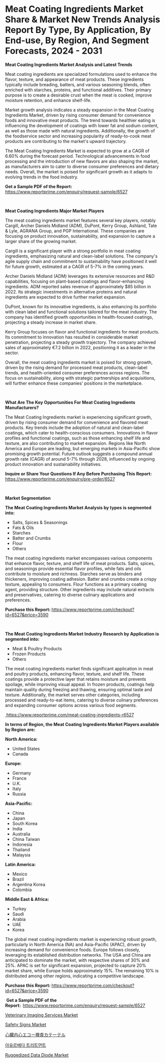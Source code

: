 <p><h1>Meat Coating Ingredients Market Share & Market New Trends Analysis Report By Type, By Application, By End-use, By Region, And Segment Forecasts, 2024 - 2031</h1></p><p><strong>Meat Coating Ingredients Market Analysis and Latest Trends</strong></p>
<p><p>Meat coating ingredients are specialized formulations used to enhance the flavor, texture, and appearance of meat products. These ingredients typically include breading, batters, and various seasoning blends, often enriched with starches, proteins, and functional additives. Their primary purpose is to create a desirable crust when the meat is cooked, improve moisture retention, and enhance shelf-life. </p><p>Market growth analysis indicates a steady expansion in the Meat Coating Ingredients Market, driven by rising consumer demand for convenience foods and innovative meat products. The trend towards healthier eating is influencing the development of coatings with lower fat and sodium content, as well as those made with natural ingredients. Additionally, the growth of the foodservice sector and increasing popularity of ready-to-cook meat products are contributing to the market's upward trajectory. </p><p>The Meat Coating Ingredients Market is expected to grow at a CAGR of 6.60% during the forecast period. Technological advancements in food processing and the introduction of new flavors are also shaping the market, as manufacturers aim to cater to diverse consumer preferences and dietary needs. Overall, the market is poised for significant growth as it adapts to evolving trends in the food industry.</p></p>
<p><strong>Get a Sample PDF of the Report:&nbsp;</strong> <a href="https://www.reportprime.com/enquiry/request-sample/6527">https://www.reportprime.com/enquiry/request-sample/6527</a></p>
<p>&nbsp;</p>
<p><strong>Meat Coating Ingredients Major Market Players</strong></p>
<p><p>The meat coating ingredients market features several key players, notably Cargill, Archer Daniels Midland (ADM), DuPont, Kerry Group, Ashland, Tate & Lyle, AGRANA Group, and PGP International. These companies are focusing on product innovation, sustainability, and expansion to capture a larger share of the growing market.</p><p>Cargill is a significant player with a strong portfolio in meat coating ingredients, emphasizing natural and clean-label solutions. The company's agile supply chain and commitment to sustainability have positioned it well for future growth, estimated at a CAGR of 5-7% in the coming years.</p><p>Archer Daniels Midland (ADM) leverages its extensive resources and R&D capabilities, focusing on plant-based coatings and flavor-enhancing ingredients. ADM reported sales revenue of approximately $85 billion in 2022. Its strategic investments in alternative proteins and natural ingredients are expected to drive further market expansion.</p><p>DuPont, known for its innovative ingredients, is also enhancing its portfolio with clean label and functional solutions tailored for the meat industry. The company has identified growth opportunities in health-focused coatings, projecting a steady increase in market share. </p><p>Kerry Group focuses on flavor and functional ingredients for meat products. Its commitment to innovation has resulted in considerable market penetration, projecting a steady growth trajectory. The company achieved sales of approximately €7.2 billion in 2022, positioning it as a leader in the sector.</p><p>Overall, the meat coating ingredients market is poised for strong growth, driven by the rising demand for processed meat products, clean-label trends, and health-oriented consumer preferences across regions. The focus on sustainability, along with strategic partnerships and acquisitions, will further enhance these companies' positions in the marketplace.</p></p>
<p>&nbsp;</p>
<p><strong>What Are The Key Opportunities For Meat Coating Ingredients Manufacturers?</strong></p>
<p><p>The Meat Coating Ingredients market is experiencing significant growth, driven by rising consumer demand for convenience and flavored meat products. Key trends include the adoption of natural and clean-label coatings, which cater to health-conscious consumers. Innovations in flavor profiles and functional coatings, such as those enhancing shelf life and texture, are also contributing to market expansion. Regions like North America and Europe are leading, but emerging markets in Asia-Pacific show promising growth potential. Future outlook suggests a compound annual growth rate (CAGR) of around 5-7% through 2028, influenced by ongoing product innovation and sustainability initiatives.</p></p>
<p><strong>Inquire or Share Your Questions If Any Before Purchasing This Report:</strong> <a href="https://www.reportprime.com/enquiry/pre-order/6527">https://www.reportprime.com/enquiry/pre-order/6527</a></p>
<p>&nbsp;</p>
<p><strong>Market Segmentation</strong></p>
<p><strong>The Meat Coating Ingredients Market Analysis by types is segmented into:</strong></p>
<p><ul><li>Salts, Spices & Seasonings</li><li>Fats & Oils</li><li>Starches</li><li>Batter and Crumbs</li><li>Flour</li><li>Others</li></ul></p>
<p><p>The meat coating ingredients market encompasses various components that enhance flavor, texture, and shelf life of meat products. Salts, spices, and seasonings provide essential flavor profiles, while fats and oils contribute to moisture and richness. Starches serve as binders and thickeners, improving coating adhesion. Batter and crumbs create a crispy texture, appealing to consumers. Flour functions as a primary coating agent, providing structure. Other ingredients may include natural extracts and preservatives, catering to diverse culinary applications and preferences.</p></p>
<p><strong>Purchase this Report:&nbsp;</strong><a href="https://www.reportprime.com/checkout?id=6527&price=3590">https://www.reportprime.com/checkout?id=6527&price=3590</a></p>
<p>&nbsp;</p>
<p><strong>The Meat Coating Ingredients Market Industry Research by Application is segmented into:</strong></p>
<p><ul><li>Meat & Poultry Products</li><li>Frozen Products</li><li>Others</li></ul></p>
<p><p>The meat coating ingredients market finds significant application in meat and poultry products, enhancing flavor, texture, and shelf life. These coatings provide a protective layer that retains moisture and prevents spoilage, while improving visual appeal. In frozen products, coatings help maintain quality during freezing and thawing, ensuring optimal taste and texture. Additionally, the market serves other categories, including processed and ready-to-eat items, catering to diverse culinary preferences and expanding consumer options across various food segments.</p></p>
<p><a href="https://www.reportprime.com/meat-coating-ingredients-r6527">&nbsp;https://www.reportprime.com/meat-coating-ingredients-r6527</a></p>
<p><strong>In terms of Region, the Meat Coating Ingredients Market Players available by Region are:</strong></p>
<p>
    <p> <strong> North America: </strong>
        <ul>
            <li>United States</li>
            <li>Canada</li>
        </ul>
        </p> 
    <p> <strong> Europe: </strong>
        <ul>
            <li>Germany</li>
            <li>France</li>
            <li>U.K.</li>
            <li>Italy</li>
            <li>Russia</li>
        </ul>
        </p> 
    <p> <strong> Asia-Pacific: </strong>
        <ul>
            <li>China</li>
            <li>Japan</li>
            <li>South Korea</li>
            <li>India</li>
            <li>Australia</li>
            <li>China Taiwan</li>
            <li>Indonesia</li>
            <li>Thailand</li>
            <li>Malaysia</li>
        </ul>
        </p> 
    <p> <strong> Latin America: </strong>
        <ul>
            <li>Mexico</li>
            <li>Brazil</li>
            <li>Argentina Korea</li>
            <li>Colombia</li>
        </ul>
        </p> 
    <p> <strong> Middle East & Africa: </strong>
        <ul>
            <li>Turkey</li>
            <li>Saudi</li>
            <li>Arabia</li>
            <li>UAE</li>
            <li>Korea</li>
        </ul>
    </p>
    </p>
<p><p>The global meat coating ingredients market is experiencing robust growth, particularly in North America (NA) and Asia-Pacific (APAC), driven by increasing demand for convenience foods. Europe follows closely, leveraging its established distribution networks. The USA and China are anticipated to dominate the market, with respective shares of 30% and 25%. APAC is set for significant expansion, projected to capture 20% market share, while Europe holds approximately 15%. The remaining 10% is distributed among other regions, indicating a competitive landscape.</p></p>
<p><strong>Purchase this Report: </strong><a href="https://www.reportprime.com/checkout?id=6527&price=3590">https://www.reportprime.com/checkout?id=6527&price=3590</a></p>
<p>&nbsp;<strong>Get a Sample PDF of the Report:&nbsp;&nbsp;</strong><a href="https://www.reportprime.com/enquiry/request-sample/6527">https://www.reportprime.com/enquiry/request-sample/6527</a></p>
<p><strong></strong></p>
<p><p><a href="https://medium.com/@maria.hardacre7345/veterinary-imaging-services-market-share-size-trends-industry-analysis-report-by-type-by-end-f273ce4ae2be">Veterinary Imaging Services Market</a></p><p><a href="https://www.linkedin.com/pulse/safety-signs-market-industry-trends-forecast-period-from-gtjoe?trackingId=NwX6%2BcbfSOK5U3UplL%2FQcQ%3D%3D">Safety Signs Market</a></p><p><a href="https://medium.com/@deonboer2023/%E6%AC%A1%E3%81%AE%E6%96%87%E7%AB%A0%E3%81%AF%E6%97%A5%E6%9C%AC%E8%AA%9E%E3%81%AB%E3%81%99%E3%82%8B%E3%81%A8%E6%AC%A1%E3%81%AE%E3%82%88%E3%81%86%E3%81%AB%E3%81%AA%E3%82%8A%E3%81%BE%E3%81%99-%E8%A3%BD%E5%93%81%E3%82%BF%E3%82%A4%E3%83%97-%E3%82%A2%E3%83%97%E3%83%AA%E3%82%B1%E3%83%BC%E3%82%B7%E3%83%A7%E3%83%B3-%E5%9C%B0%E5%9F%9F%E5%88%A5%E3%81%AB%E5%88%86%E6%9E%90%E3%81%97%E3%81%9F%E3%82%B0%E3%83%AD%E3%83%BC%E3%83%90%E3%83%AB%E5%BF%83%E5%86%85%E3%82%A8%E3%82%B3%E3%83%BC%E5%BF%83%E8%87%93%E3%82%AB%E3%83%86%E3%83%BC%E3%83%86%E3%83%AB%E5%B8%82%E5%A0%B4%E3%81%AE%E3%82%B5%E3%82%A4%E3%82%BA%E3%81%A8%E3%82%B7%E3%82%A7%E3%82%A2-%E4%BA%88%E6%B8%AC-2024%E5%B9%B4-2031%E5%B9%B4-6f20eef977b2">心臓内心エコー検査カテーテル</a></p><p><a href="https://medium.com/@fernandotryo5lson96765/%EC%95%84%EC%9C%A0%EB%A5%B4%EB%B2%A0%EB%8B%A4-%EC%B9%98%EB%A3%8C-%EC%8B%9C%EC%9E%A5-%EC%A1%B0%EC%82%AC-%EB%B3%B4%EA%B3%A0%EC%84%9C-2031%EB%85%84%EA%B9%8C%EC%A7%80-10-8-%EC%9D%98-e825ee99a49c">아유르베다 트리트먼트</a></p><p><a href="https://issuu.com/reportprime-2/docs/ruggedized-data-diode-market-size-2_fa92f58e069685">Ruggedized Data Diode Market</a></p></p>